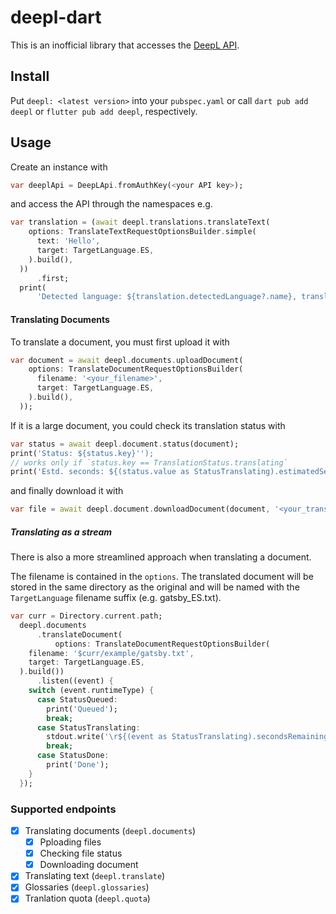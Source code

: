 # deepl-dart

This is an inofficial library that accesses the [DeepL API](https://developers.deepl.com/docs).

## Install

Put `deepl: <latest version>` into your `pubspec.yaml` or call `dart pub add deepl` or `flutter pub add deepl`, respectively.

## Usage

Create an instance with

```dart
var deeplApi = DeepLApi.fromAuthKey(<your API key>);
```

and access the API through the namespaces e.g.

```dart
var translation = (await deepl.translations.translateText(
    options: TranslateTextRequestOptionsBuilder.simple(
      text: 'Hello',
      target: TargetLanguage.ES,
    ).build(),
  ))
      .first;
  print(
      'Detected language: ${translation.detectedLanguage?.name}, translation: ${translation.text}');
```

#### Translating Documents

To translate a document, you must first upload it with

```dart
var document = await deepl.documents.uploadDocument(
    options: TranslateDocumentRequestOptionsBuilder(
      filename: '<your_filename>',
      target: TargetLanguage.ES,
    ).build(),
  ));
```

If it is a large document, you could check its translation status with

```dart
var status = await deepl.document.status(document);
print('Status: ${status.key}'');
// works only if `status.key == TranslationStatus.translating`
print('Estd. seconds: ${(status.value as StatusTranslating).estimatedSeconds}');
```

and finally download it with

```dart
var file = await deepl.document.downloadDocument(document, '<your_translated_filename>');
```

##### Translating as a stream

There is also a more streamlined approach when translating a document.

The filename is contained in the `options`. The translated document will be stored in the same directory as the original and will be named with the `TargetLanguage` filename suffix (e.g. gatsby_ES.txt).

```dart
var curr = Directory.current.path;
  deepl.documents
      .translateDocument(
          options: TranslateDocumentRequestOptionsBuilder(
    filename: '$curr/example/gatsby.txt',
    target: TargetLanguage.ES,
  ).build())
      .listen((event) {
    switch (event.runtimeType) {
      case StatusQueued:
        print('Queued');
        break;
      case StatusTranslating:
        stdout.write('\r${(event as StatusTranslating).secondsRemaining}s');
        break;
      case StatusDone:
        print('Done');
    }
  });
```

### Supported endpoints

- [x] Translating documents (`deepl.documents`)
  - [x] Pploading files
  - [x] Checking file status
  - [x] Downloading document
- [x] Translating text (`deepl.translate`)
- [x] Glossaries (`deepl.glossaries`)
- [x] Tranlation quota (`deepl.quota`)
